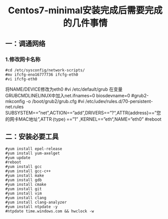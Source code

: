 # <center>Centos7-minimal安装完成后需要完成的几件事情</center>
## 一：调通网络
### 1.修改网卡名称

```
#cd /etc/sysconfig/network-scripts/
#mv ifcfg-eno16777736 ifcfg-eth0
#vi ifcfg-eth0
```
将NAME/DEVICE修改为eth0
#vi /etc/default/grub
在变量GRUBCMDLINELINUX中加入net.ifnames=0 biosdevname=0
#grub2-mkconfig -o /boot/grub2/grub.cfg
#vi /etc/udev/rules.d/70-persistent-net.rules
SUBSYSTEM==”net”,ACTION==”add”,DRIVERS==”?“,ATTR{address}==”您的网卡MAC地址”,ATTR｛type｝==”1” ,KERNEL==”eth“,NAME=”eth0”
#reboot
## 二：安装必要工具
```
#yum install epel-release
#yum install yum-axelget
#yum update
#reboot
#yum install gcc
#yum install gcc-c++
#yum install make
#yum install gdb
#yum install cmake
#yum install git
#yum install vim
#yum install clang
#yum install clang-analyzer
#yum install ntpdate -y
#ntpdate time.windows.com && hwclock -w
```
